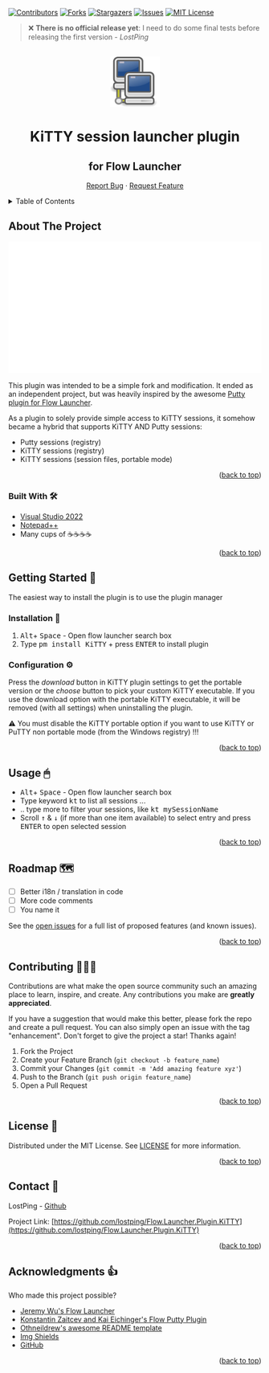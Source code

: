 ﻿<div id="top"></div>

<!-- PROJECT SHIELDS -->
[![Contributors][contributors-shield]][contributors-url]
[![Forks][forks-shield]][forks-url]
[![Stargazers][stars-shield]][stars-url]
[![Issues][issues-shield]][issues-url]
[![MIT License][license-shield]][license-url]

> :x: **There is no official release yet**: I need to do some final tests before releasing the first version - _LostPing_

<!-- PROJECT LOGO -->
<br />
<div align="center">
  <a href="https://github.com/lostping/Flow.Launcher.Plugin.KiTTY">
    <img src="readme_images/logo.png" alt="Logo" width="100" height="100">
  </a>

  <h1 align="center">KiTTY session launcher plugin</h3>
  <h2>for Flow Launcher</h4>

  <a href="https://github.com/lostping/Flow.Launcher.Plugin.KiTTY/issues">Report Bug</a>
    ·
    <a href="https://github.com/lostping/Flow.Launcher.Plugin.KiTTY/issues">Request Feature</a>
  </p>
</div>



<!-- TABLE OF CONTENTS -->
<details>
  <summary>Table of Contents</summary>
  <ol>
    <li>
      <a href="#about-the-project">About The Project</a>
      <ul>
        <li><a href="#built-with">Built With</a></li>
      </ul>
    </li>
    <li>
      <a href="#getting-started">Getting Started</a>
      <ul>
        <li><a href="#installation">Installation</a></li>
        <li><a href="#configuration">Configuration</a></li>
      </ul>
    </li>
    <li><a href="#usage">Usage</a></li>
    <li><a href="#roadmap">Roadmap</a></li>
    <li><a href="#contributing">Contributing</a></li>
    <li><a href="#license">License</a></li>
    <li><a href="#contact">Contact</a></li>
    <li><a href="#acknowledgments">Acknowledgments</a></li>
  </ol>
</details>



<!-- ABOUT THE PROJECT -->
## About The Project

[![KiTTY Plugin in Action][product-screenshot]](https://github.com/lostping/Flow.Launcher.Plugin.KiTTY)

This plugin was intended to be a simple fork and modification. It ended as an independent project, but was heavily inspired by the awesome [Putty plugin for Flow Launcher](https://github.com/jjw24/Flow.Launcher.Plugin.Putty).

As a plugin to solely provide simple access to KiTTY sessions, it somehow became a hybrid that supports KiTTY AND Putty sessions:

* Putty sessions (registry)
* KiTTY sessions (registry)
* KiTTY sessions (session files, portable mode)


<p align="right">(<a href="#top">back to top</a>)</p>



### Built With 🛠

* [Visual Studio 2022](https://visualstudio.microsoft.com/)
* [Notepad++](https://notepad-plus-plus.org/)  
* Many cups of ☕☕☕☕

<p align="right">(<a href="#top">back to top</a>)</p>



<!-- GETTING STARTED -->
## Getting Started 🏁

The easiest way to install the plugin is to use the plugin manager


### Installation 🔌

1. <kbd>Alt</kbd>+ <kbd>Space</kbd> - Open flow launcher search box
2. Type <kbd>pm install KiTTY</kbd> + press <kbd>ENTER</kbd> to install plugin

### Configuration ⚙
Press the *download* button in KiTTY plugin settings to get the portable version or the *choose* button to pick your custom KiTTY executable.
If you use the download option with the portable KiTTY executable, it will be removed (with all settings) when uninstalling the plugin.

:warning: You must disable the KiTTY portable option if you want to use KiTTY or PuTTY non portable mode (from the Windows registry) !!!

<p align="right">(<a href="#top">back to top</a>)</p>



<!-- USAGE EXAMPLES -->
## Usage 🖱
* <kbd>Alt</kbd>+ <kbd>Space</kbd> - Open flow launcher search box
* Type keyword <kbd>kt</kbd> to list all sessions ...
* .. type more to filter your sessions, like <kbd>kt mySessionName</kbd>
* Scroll <kbd>↑</kbd> & <kbd>↓</kbd> (if more than one item available) to select entry and press <kbd>ENTER</kbd> to open selected session

<p align="right">(<a href="#top">back to top</a>)</p>



<!-- ROADMAP -->
## Roadmap 🗺️

- [ ] Better i18n / translation in code
- [ ] More code comments
- [ ] You name it

See the [open issues](https://github.com/lostping/Flow.Launcher.Plugin.KiTTY/issues) for a full list of proposed features (and known issues).

<p align="right">(<a href="#top">back to top</a>)</p>



<!-- CONTRIBUTING -->
## Contributing 🧑‍🤝‍🧑

Contributions are what make the open source community such an amazing place to learn, inspire, and create. Any contributions you make are **greatly appreciated**.

If you have a suggestion that would make this better, please fork the repo and create a pull request. You can also simply open an issue with the tag "enhancement".
Don't forget to give the project a star! Thanks again!

1. Fork the Project
2. Create your Feature Branch (`git checkout -b feature_name`)
3. Commit your Changes (`git commit -m 'Add amazing feature xyz'`)
4. Push to the Branch (`git push origin feature_name`)
5. Open a Pull Request

<p align="right">(<a href="#top">back to top</a>)</p>



<!-- LICENSE -->
## License 📝

Distributed under the MIT License. See [LICENSE](LICENSE) for more information.

<p align="right">(<a href="#top">back to top</a>)</p>



<!-- CONTACT -->
## Contact 📇

LostPing - [Github](https://github.com/lostping/)

Project Link: [https://github.com/lostping/Flow.Launcher.Plugin.KiTTY](https://github.com/lostping/Flow.Launcher.Plugin.KiTTY)

<p align="right">(<a href="#top">back to top</a>)</p>



<!-- ACKNOWLEDGMENTS -->
## Acknowledgments 👍

Who made this project possible?

* [Jeremy Wu's Flow Launcher](https://github.com/jjw24)
* [Konstantin Zaitcev and Kai Eichinger's Flow Putty Plugin](https://github.com/jjw24/Flow.Launcher.Plugin.Putty)
* [Othneildrew's awesome README template](https://github.com/othneildrew/Best-README-Template)
* [Img Shields](https://shields.io)
* [GitHub](https://github.com)

<p align="right">(<a href="#top">back to top</a>)</p>



<!-- MARKDOWN LINKS & IMAGES -->
<!-- https://www.markdownguide.org/basic-syntax/#reference-style-links -->
[contributors-shield]: https://img.shields.io/github/contributors/lostping/Flow.Launcher.Plugin.KiTTY.svg?style=flat
[contributors-url]: https://github.com/lostping/Flow.Launcher.Plugin.KiTTY/graphs/contributors
[forks-shield]: https://img.shields.io/github/forks/lostping/Flow.Launcher.Plugin.KiTTY.svg?style=flat
[forks-url]: https://github.com/lostping/Flow.Launcher.Plugin.KiTTY/network/members
[stars-shield]: https://img.shields.io/github/stars/lostping/Flow.Launcher.Plugin.KiTTY.svg?style=flat
[stars-url]: https://github.com/lostping/Flow.Launcher.Plugin.KiTTY/stargazers
[issues-shield]: https://img.shields.io/github/issues/lostping/Flow.Launcher.Plugin.KiTTY.svg?style=flat
[issues-url]: https://github.com/lostping/Flow.Launcher.Plugin.KiTTY/issues
[license-shield]: https://img.shields.io/github/license/lostping/Flow.Launcher.Plugin.KiTTY.svg?style=flat
[license-url]: https://github.com/lostping/Flow.Launcher.Plugin.KiTTY/blob/master/LICENSE
[product-screenshot]: readme_images/flow_KiTTY.gif